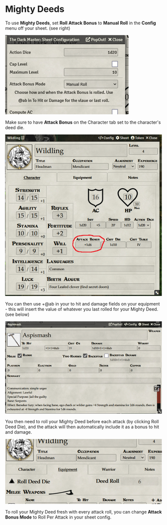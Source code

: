 # Mighty Deeds

To use **Mighty Deeds**, set **Roll Attack Bonus** to **Manual Roll** in the **Config** menu off your sheet. (see right)

![Mighty Deeds](images/mighty_deeds_setting.png)

Make sure to have **Attack Bonus** on the Character tab set to the character's deed die.

![Attack Bonus](images/attackbonus.png)

You can then use +@ab in your to hit and damage fields on your equipment - this will insert the value of whatever you last rolled for your Mighty Deed.  (see below)

![Weapon Mighty Deed](images/weapon_mighty_deed.png)

You then need to roll your Mighty Deed before each attack (by clicking Roll Deed Die), and the attack will then automatically include it as a bonus to hit and damage.

![Mighty Deed Roll](images/mighty_deed_roll.png)

To roll your Mighty Deed fresh with every attack roll, you can change **Attack Bonus Mode** to Roll Per Attack in your sheet config.

